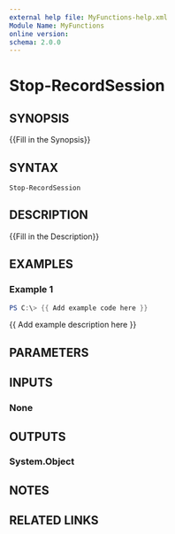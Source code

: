 ```yaml
---
external help file: MyFunctions-help.xml
Module Name: MyFunctions
online version:
schema: 2.0.0
---
```


# Stop-RecordSession

## SYNOPSIS
{{Fill in the Synopsis}}

## SYNTAX

```
Stop-RecordSession
```

## DESCRIPTION
{{Fill in the Description}}

## EXAMPLES

### Example 1
```powershell
PS C:\> {{ Add example code here }}
```

{{ Add example description here }}

## PARAMETERS

## INPUTS

### None


## OUTPUTS

### System.Object

## NOTES

## RELATED LINKS
